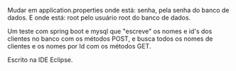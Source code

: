 Mudar em application.properties onde está: senha, pela senha do banco de dados.
E onde está: root pelo usuário root do banco de dados.

Um teste com spring boot e mysql que "escreve" os nomes e id's dos clientes no banco com os métodos POST, e busca todos os nomes de clientes e os nomes por Id com os métodos GET.

Escrito na IDE Eclipse.